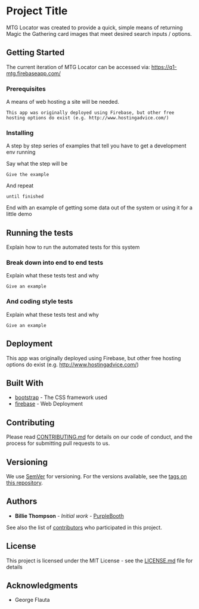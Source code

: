 # Project Title

MTG Locator was created to provide a quick, simple means of returning Magic the Gathering card images that meet desired search inputs / options.

## Getting Started

The current iteration of MTG Locator can be accessed via: https://q1-mtg.firebaseapp.com/

### Prerequisites

A means of web hosting a site will be needed.

```
This app was originally deployed using Firebase, but other free hosting options do exist (e.g. http://www.hostingadvice.com/)
```

### Installing

A step by step series of examples that tell you have to get a development env running

Say what the step will be

```
Give the example
```

And repeat

```
until finished
```

End with an example of getting some data out of the system or using it for a little demo

## Running the tests

Explain how to run the automated tests for this system

### Break down into end to end tests

Explain what these tests test and why

```
Give an example
```

### And coding style tests

Explain what these tests test and why

```
Give an example
```

## Deployment

This app was originally deployed using Firebase, but other free hosting options do exist (e.g. http://www.hostingadvice.com/)

## Built With

* [bootstrap](http://getbootstrap.com/css/) - The CSS framework used
* [firebase](https://firebase.google.com/) - Web Deployment

## Contributing

Please read [CONTRIBUTING.md](https://gist.github.com/PurpleBooth/b24679402957c63ec426) for details on our code of conduct, and the process for submitting pull requests to us.

## Versioning

We use [SemVer](http://semver.org/) for versioning. For the versions available, see the [tags on this repository](https://github.com/your/project/tags).

## Authors

* **Billie Thompson** - *Initial work* - [PurpleBooth](https://github.com/PurpleBooth)

See also the list of [contributors](https://github.com/your/project/contributors) who participated in this project.

## License

This project is licensed under the MIT License - see the [LICENSE.md](LICENSE.md) file for details

## Acknowledgments

* George Flauta  
